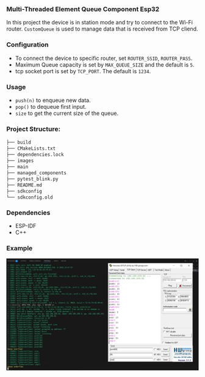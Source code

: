 ### Multi-Threaded Element Queue Component Esp32
In this project the device is in station mode and try to connect to the Wi-Fi router. 
`CustomQueue` is used to manage data that is received from TCP cliend. 

### Configuration
* To connect the device to specific router, set `ROUTER_SSID`, `ROUTER_PASS`.<br>
* Maximum Queue capacity is set by `MAX_QUEUE_SIZE` and the default is `5`.<br>
* tcp socket port is set by `TCP_PORT`. The default is `1234`.<br>

### Usage
* `push(n)` to enqueue new data.<br>
* `pop()` to dequeue first input.<br>
* `size` to get the current size of the queue.<br>

### Project Structure:
```
├── build
├── CMakeLists.txt
├── dependencies.lock
├── images
├── main
├── managed_components
├── pytest_blink.py
├── README.md
├── sdkconfig
└── sdkconfig.old
```

### Dependencies
* ESP-IDF<br>
* C++<br>  

### Example
![alt text](images/example.JPG)